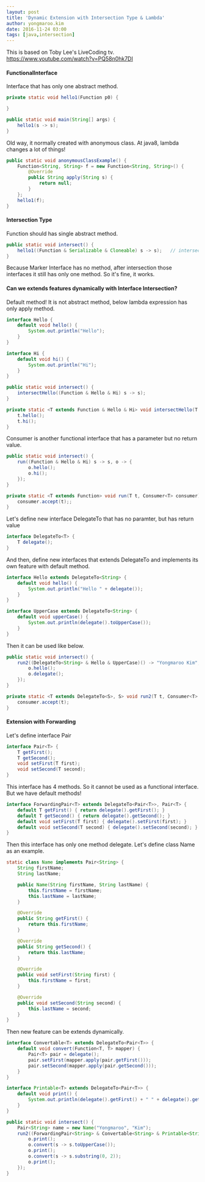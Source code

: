 ```yaml
---
layout: post
title: 'Dynamic Extension with Intersection Type & Lambda'
author: yongmaroo.kim
date: 2016-11-24 03:00
tags: [java,intersection]
---
```



This is based on Toby Lee's LiveCoding tv. https://www.youtube.com/watch?v=PQ58n0hk7DI

#### FunctionalInterface

Interface that has only one abstract method.

```java
private static void hello1(Function p0) {

}

public static void main(String[] args) {
	hello1(s -> s);
}
```

Old way, it normally created with anonymous class. At java8, lambda changes a lot of things!

```java
public static void anonymousClassExample() {
	Function<String, String> f = new Function<String, String>() {
		@Override
		public String apply(String s) {
			return null;
		}
	};
	hello1(f);
}
```

#### Intersection Type

Function should has single abstract method.

```java
public static void intersect() {	
	hello1((Function & Serializable & Cloneable) s -> s);	// intersect with marker interface, still has only one method.
}
```

Because Marker Interface has no method, after intersection those interfaces it still has only one method. So it's fine, it works.
	
#### Can we extends features dynamically with Interface Intersection?

Default method! It is not abstract method, below lambda expression has only apply method.

```java
interface Hello {
	default void hello() {
		System.out.println("Hello");
	}
}

interface Hi {
	default void hi() {
		System.out.println("Hi");
	}
}

public static void intersect() {
	intersectHello((Function & Hello & Hi) s -> s);
}

private static <T extends Function & Hello & Hi> void intersectHello(T t) {
	t.hello();
	t.hi();
}
```

Consumer is another functional interface that has a parameter but no return value.

```java
public static void intersect() {
	run((Function & Hello & Hi) s -> s, o -> {
		o.hello();
		o.hi();
	});
}

private static <T extends Function> void run(T t, Consumer<T> consumer) {
	consumer.accept(t);;
}
```

Let's define new interface DelegateTo that has no paramter, but has return value

```java
interface DelegateTo<T> {
	T delegate();
}
```

And then, define new interfaces that extends DelegateTo and implements its own feature with default method.
	
```java
interface Hello extends DelegateTo<String> {
	default void hello() {
		System.out.println("Hello " + delegate());
	}
}

interface UpperCase extends DelegateTo<String> {
	default void upperCase() {
		System.out.println(delegate().toUpperCase());
	}
}
```

Then it can be used like below.

```java
public static void intersect() {
	run2((DelegateTo<String> & Hello & UpperCase)() -> "Yongmaroo Kim", o -> {		// () -> "Yongmaroo Kim", this is implementation of delegate method
		o.hello();
		o.delegate();
	});
}

private static <T extends DelegateTo<S>, S> void run2(T t, Consumer<T> consumer) {
	consumer.accept(t);
}
```


#### Extension with Forwarding

Let's define interface Pair

```java
interface Pair<T> {
	T getFirst();
	T getSecond();
	void setFirst(T first);
	void setSecond(T second);
}
```

This interface has 4 methods. So it cannot be used as a functional interface. But we have default methods!

```java
interface ForwardingPair<T> extends DelegateTo<Pair<T>>, Pair<T> {
	default T getFirst() { return delegate().getFirst(); }
	default T getSecond() { return delegate().getSecond(); }
	default void setFirst(T first) { delegate().setFirst(first); }
	default void setSecond(T second) { delegate().setSecond(second); }
}
```

Then this interface has only one method delegate.
Let's define class Name as an example.

```java
static class Name implements Pair<String> {
	String firstName;
	String lastName;

	public Name(String firstName, String lastName) {
		this.firstName = firstName;
		this.lastName = lastName;
	}

	@Override
	public String getFirst() {
		return this.firstName;
	}

	@Override
	public String getSecond() {
		return this.lastName;
	}

	@Override
	public void setFirst(String first) {
		this.firstName = first;
	}

	@Override
	public void setSecond(String second) {
		this.lastName = second;
	}
}
```

Then new feature can be extends dynamically.

```java
interface Convertable<T> extends DelegateTo<Pair<T>> {
	default void convert(Function<T, T> mapper) {
		Pair<T> pair = delegate();
		pair.setFirst(mapper.apply(pair.getFirst()));
		pair.setSecond(mapper.apply(pair.getSecond()));
	}
}

interface Printable<T> extends DelegateTo<Pair<T>> {
	default void print() {
		System.out.println(delegate().getFirst() + " " + delegate().getSecond());
	}
}

public static void intersect() {
	Pair<String> name = new Name("Yongmaroo", "Kim");
	run2((ForwardingPair<String> & Convertable<String> & Printable<String>)() -> name, o -> {
		o.print();
		o.convert(s -> s.toUpperCase());
		o.print();
		o.convert(s -> s.substring(0, 2));
		o.print();
	});
}
```
